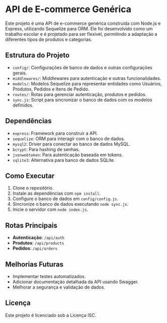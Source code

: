 # API de E-commerce Genérica

Este projeto é uma API de e-commerce genérica construída com Node.js e Express, utilizando Sequelize para ORM. Ele foi desenvolvido como um trabalho escolar e é projetado para ser flexível, permitindo a adaptação a diferentes tipos de produtos e categorias.

## Estrutura do Projeto

- `config/`: Configurações de banco de dados e outras configurações gerais.
- `middlewares/`: Middlewares para autenticação e outras funcionalidades.
- `models/`: Modelos Sequelize para representar entidades como Usuários, Produtos, Pedidos e Itens de Pedido.
- `routes/`: Rotas para gerenciar autenticação, produtos e pedidos.
- `sync.js`: Script para sincronizar o banco de dados com os modelos definidos.

## Dependências

- `express`: Framework para construir a API.
- `sequelize`: ORM para interagir com o banco de dados.
- `mysql2`: Driver para conectar ao banco de dados MySQL.
- `bcrypt`: Para hashing de senhas.
- `jsonwebtoken`: Para autenticação baseada em tokens.
- `sqlite3`: Alternativa para banco de dados SQLite.

## Como Executar

1. Clone o repositório.
2. Instale as dependências com `npm install`.
3. Configure o banco de dados em `config/config.js`.
4. Sincronize o banco de dados executando `node sync.js`.
5. Inicie o servidor com `node index.js`.

## Rotas Principais

- **Autenticação**: `/api/auth`
- **Produtos**: `/api/products`
- **Pedidos**: `/api/orders`

## Melhorias Futuras

- Implementar testes automatizados.
- Adicionar documentação detalhada da API usando Swagger.
- Melhorar a segurança e validação de dados.

## Licença

Este projeto é licenciado sob a Licença ISC.
